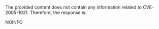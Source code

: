 The provided content does not contain any information related to CVE-2005-1021. Therefore, the response is:

NOINFO